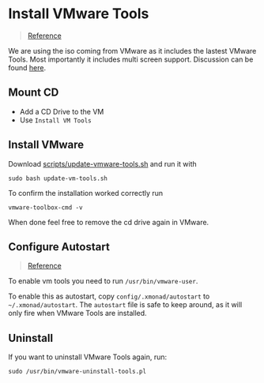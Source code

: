 # Install VMware Tools
> [Reference](https://kb.vmware.com/selfservice/microsites/search.do?language=en_US&cmd=displayKC&externalId=1022525)

We are using the iso coming from VMware as it includes the lastest VMware Tools. Most importantly it includes multi screen support. Discussion can be found [here](http://superuser.com/questions/270112/open-vm-tools-vs-vmware-tools).
## Mount CD
* Add a CD Drive to the VM
* Use `Install VM Tools`

## Install VMware
Download [scripts/update-vmware-tools.sh](/scripts/update-vmware-tools.sh) and run it with 
```shell
sudo bash update-vm-tools.sh
```
To confirm the installation worked correctly run
```shell
vmware-toolbox-cmd -v
```
When done feel free to remove the cd drive again in VMware.

## Configure Autostart
> [Reference](http://askubuntu.com/questions/777839/fresh-ubuntu-16-04-install-broken-vmware-tools#answer-777922)

To enable vm tools you need to run `/usr/bin/vmware-user`.

To enable this as autostart, copy `config/.xmonad/autostart` to `~/.xmonad/autostart`. The `autostart` file is safe to keep around, as it will only fire when VMware Tools are installed.

## Uninstall
If you want to uninstall VMware Tools again, run:
```shell
sudo /usr/bin/vmware-uninstall-tools.pl
```
